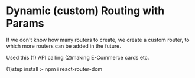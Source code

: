 # Dynamic (custom) Routing with Params

If we don't know how many routers to create, we create a custom router, to which more routers can be added in the future.

Used this (1) API calling (2)making E-Commerce cards etc.

(1)step install :- npm i react-router-dom





